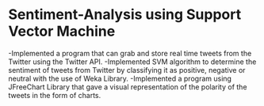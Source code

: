 # Sentiment-Analysis using Support Vector Machine
-Implemented a program that can grab and store real time tweets from the Twitter using the Twitter API.
-Implemented SVM algorithm to determine the sentiment of tweets from Twitter by classifying it as positive, negative or neutral with the use of Weka Library.
-Implemented a program using JFreeChart Library that gave a visual representation of the polarity of the tweets in the form of charts.
